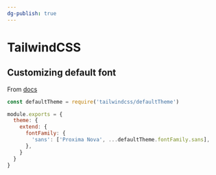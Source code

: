 ```yaml
---
dg-publish: true
---
```

# TailwindCSS

## Customizing default font

From [docs](https://tailwindcss.com/docs/font-family#customizing-the-default-font)

```js
const defaultTheme = require('tailwindcss/defaultTheme')

module.exports = {
  theme: {
    extend: {
      fontFamily: {
        'sans': ['Proxima Nova', ...defaultTheme.fontFamily.sans],
      },
    }
  }
}
```